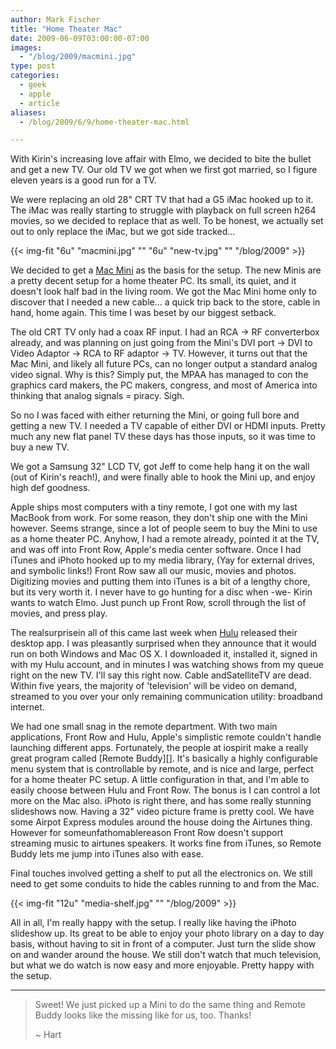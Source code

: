 ```yaml
---
author: Mark Fischer
title: "Home Theater Mac"
date: 2009-06-09T03:00:00-07:00
images:
  - "/blog/2009/macmini.jpg"
type: post
categories:
  - geek
  - apple
  - article
aliases:
  - /blog/2009/6/9/home-theater-mac.html

---
```


With Kirin's increasing love affair with Elmo, we decided to bite the bullet and get a new TV. Our old TV we got when we first got married, so I figure eleven years is a good run for a TV.

We were replacing an old 28" CRT TV that had a G5 iMac hooked up to it. The iMac was really starting to struggle with playback on full screen h264 movies, so we decided to replace that as well. To be honest, we actually set out to only replace the iMac, but we got side tracked...

<!--more-->

{{< img-fit
    "6u" "macmini.jpg" ""
    "6u" "new-tv.jpg" ""
    "/blog/2009" >}}


We decided to get a [Mac Mini][] as the basis for the setup. The new Minis are a pretty decent setup for a home theater PC. Its small, its quiet, and it doesn't look half bad in the living room. We got the Mac Mini home only to discover that I needed a new cable... a quick trip back to the store, cable in hand, home again. This time I was beset by our biggest setback.

[Mac Mini]: http://www.apple.com/macmini/

The old CRT TV only had a coax RF input. I had an RCA → RF converterbox already, and was planning on just going from the Mini's DVI port → DVI to Video Adaptor → RCA to RF adaptor → TV. However, it turns out that the Mac Mini, and likely all future PCs, can no longer output a standard analog video signal. Why is this? Simply put, the MPAA has managed to con the graphics card makers, the PC makers, congress, and most of America into thinking that analog signals = piracy. Sigh.

So no I was faced with either returning the Mini, or going full bore and getting a new TV. I needed a TV capable of either DVI or HDMI inputs. Pretty much any new flat panel TV these days has those inputs, so it was time to buy a new TV.

We got a Samsung 32" LCD TV, got Jeff to come help hang it on the wall (out of Kirin's reach!), and were finally able to hook the Mini up, and enjoy high def goodness.

Apple ships most computers with a tiny remote, I got one with my last MacBook from work. For some reason, they don't ship one with the Mini however. Seems strange, since a lot of people seem to buy the Mini to use as a home theater PC. Anyhow, I had a remote already, pointed it at the TV, and was off into Front Row, Apple's media center software. Once I had iTunes and iPhoto hooked up to my media library, (Yay for external drives, and symbolic links!) Front Row saw all our music, movies and photos. Digitizing movies and putting them into iTunes is a bit of a lengthy chore, but its very worth it. I never have to go hunting for a disc when -we- Kirin wants to watch Elmo. Just punch up Front Row, scroll through the list of movies, and press play.

The realsurprisein all of this came last week when [Hulu][] released their desktop app. I was pleasantly surprised when they announce that it would run on both Windows and Mac OS X. I downloaded it, installed it, signed in with my Hulu account, and in minutes I was watching shows from my queue right on the new TV. I'll say this right now. Cable andSatelliteTV are dead. Within five years, the majority of 'television' will be video on demand, streamed to you over your only remaining communication utility: broadband internet.

[Hulu]: http://www.hulu.com/labs/hulu-desktop

We had one small snag in the remote department. With two main applications, Front Row and Hulu, Apple's simplistic remote couldn't handle launching different apps. Fortunately, the people at iospirit make a really great program called [Remote Buddy][]. It's basically a highly configurable menu system that is controllable by remote, and is nice and large, perfect for a home theater PC setup. A little configuration in that, and I'm able to easily choose between Hulu and Front Row. The bonus is I can control a lot more on the Mac also. iPhoto is right there, and has some really stunning slideshows now. Having a 32" video picture frame is pretty cool. We have some Airpot Express modules around the house doing the Airtunes thing. However for someunfathomablereason Front Row doesn't support streaming music to airtunes speakers. It works fine from iTunes, so Remote Buddy lets me jump into iTunes also with ease.

[Remove Buddy]: http://www.iospirit.com/

Final touches involved getting a shelf to put all the electronics on. We still need to get some conduits to hide the cables running to and from the Mac.

{{< img-fit
    "12u" "media-shelf.jpg" ""
    "/blog/2009" >}}

All in all, I'm really happy with the setup. I really like having the iPhoto slideshow up. Its great to be able to enjoy your photo library on a day to day basis, without having to sit in front of a computer. Just turn the slide show on and wander around the house. We still don't watch that much television, but what we do watch is now easy and more enjoyable. Pretty happy with the setup. 


------

> Sweet! We just picked up a Mini to do the same thing and Remote Buddy looks like the missing like for us, too. Thanks!
>
> ~ Hart

